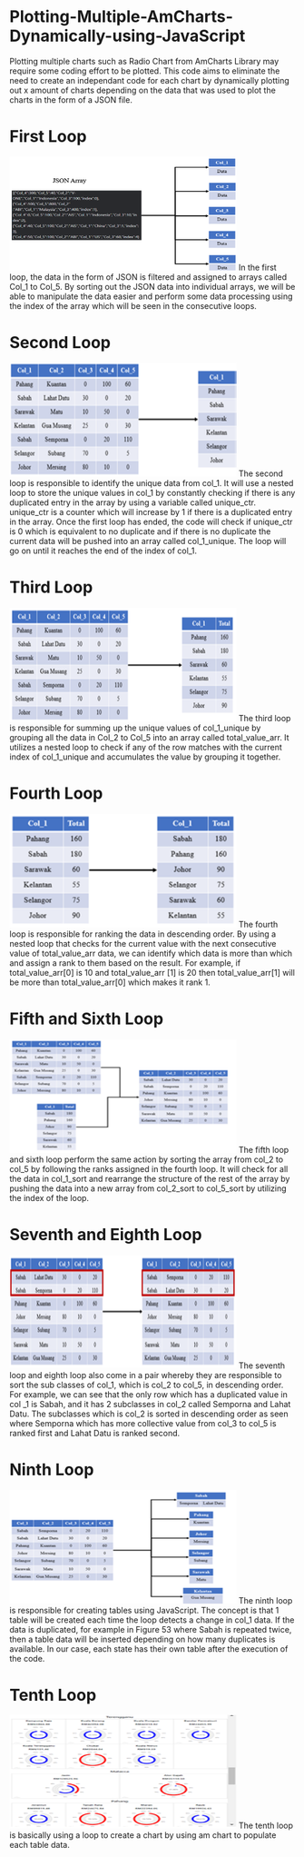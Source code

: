 # Plotting-Multiple-AmCharts-Dynamically-using-JavaScript
Plotting multiple charts such as Radio Chart from AmCharts Library may require some coding effort to be plotted. This code aims to eliminate the need to create an independant code for each chart by dynamically plotting out x amount of charts depending on the data that was used to plot the charts in the form of a JSON file.

# First Loop
<img src="Images/1.png" height="200" width="400">
In the first loop, the data in the form of JSON is filtered and assigned to arrays called Col_1 to Col_5. By sorting out the JSON data into individual arrays, we will be able to manipulate the data easier and perform some data processing using the index of the array which will be seen in the consecutive loops. 

# Second Loop
<img src="Images/2.png" height="200" width="400">
The second loop is responsible to identify the unique data from col_1. It will use a nested loop to store the unique values in col_1 by constantly checking  if there is any duplicated entry in the array by using a variable called unique_ctr. unique_ctr is a counter which will increase by 1 if there is a duplicated entry in the array. Once the first loop has ended, the code will check if unique_ctr is 0 which is equivalent to no duplicate and if there is no duplicate the current data will be pushed into an array called col_1_unique. The loop will go on until it reaches the end of the index of col_1.

# Third Loop
<img src="Images/3.png" height="200" width="400">
The third loop is responsible for summing up the unique values of col_1_unique by grouping all the data in Col_2 to Col_5 into an array called total_value_arr. It utilizes a nested loop to check if any of the row matches with the current index of col_1_unique and accumulates the value by grouping it together.

# Fourth Loop
<img src="Images/4.png" height="200" width="400">
The fourth loop is responsible for ranking the data in descending order. By using a nested loop that checks for the current value with the next consecutive value of total_value_arr data, we can identify which data is more than which and assign a rank to them based on the result. For example, if total_value_arr[0] is 10 and total_value_arr [1] is 20 then total_value_arr[1] will be more than total_value_arr[0] which makes it rank 1. 

# Fifth and Sixth Loop
<img src="Images/5.png" height="200" width="400">
The fifth loop and sixth loop perform the same action by sorting the array from col_2 to col_5 by following the ranks assigned in the fourth loop. It will check for all the data in col_1_sort and rearrange the structure of the rest of the array by pushing the data into a new array from col_2_sort to col_5_sort by utilizing the index of the loop. 

# Seventh and Eighth Loop
<img src="Images/6.png" height="200" width="400">
The seventh loop and eighth loop also come in a pair whereby they are responsible to sort the sub classes of col_1, which is col_2 to col_5, in descending order. For example, we can see that the only row which has a duplicated value in col _1 is Sabah, and it has 2 subclasses in col_2 called Semporna and Lahat Datu. The subclasses which is col_2 is sorted in descending order as seen where Semporna which has more collective value from col_3 to col_5 is ranked first and Lahat Datu is ranked second. 

# Ninth Loop
<img src="Images/7.png" height="200" width="400">
The ninth loop is responsible for creating tables using JavaScript. The concept is that 1 table will be created each time the loop detects a change in col_1 data. If the data is duplicated, for example in Figure 53 where Sabah is repeated twice, then a table data will be inserted depending on how many duplicates is available. In our case, each state has their own table after the execution of the code. 

# Tenth Loop
<img src="Images/Final.png" height="200" width="400">
The tenth loop is basically using a loop to create a chart by using am chart to populate each table data.
